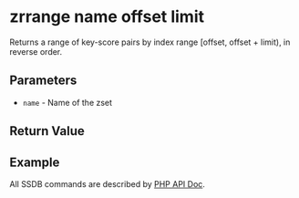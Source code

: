 # zrrange name offset limit

Returns a range of key-score pairs by index range [offset, offset + limit), in reverse order.

## Parameters

* `name` - Name of the zset

## Return Value

## Example

All SSDB commands are described by [PHP API Doc](http://ssdb.io/docs/php/).
